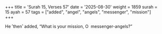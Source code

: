 +++
title = 'Surah 15, Verses 57'
date = '2025-08-30'
weight = 1859
surah = 15
ayah = 57
tags = ["added", "angel", "angels", "messenger", "mission"]
+++

He ˹then˺ added, “What is your mission, O  messenger-angels?”